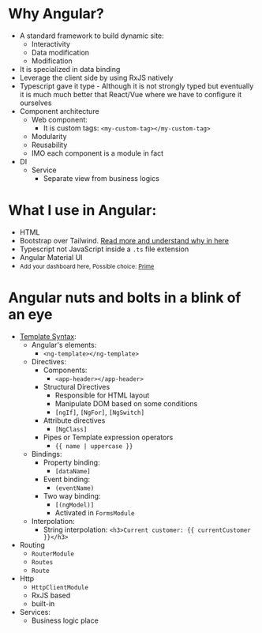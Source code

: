 # Why Angular?

- A standard framework to build dynamic site:
  - Interactivity
  - Data modification
  - Modification
- It is specialized in data binding
- Leverage the client side by using RxJS natively
- Typescript gave it type - Although it is not strongly typed but eventually it is much much better that React/Vue where we have to configure it ourselves
- Component architecture
  - Web component:
    - It is custom tags: `<my-custom-tag></my-custom-tag>`
  - Modularity
  - Reusability
  - IMO each component is a module in fact
- DI
  - Service
    - Separate view from business logics

# What I use in Angular:

- HTML
- Bootstrap over Tailwind. [Read more and understand why in here](https://dev.to/wasabigeek/which-css-framework-bootstrap-or-tailwind-2k0g)
- Typescript not JavaScript inside a `.ts` file extension
- Angular Material UI
- <small>Add your dashboard here, Possible choice: [Prime](https://www.primefaces.org/primeng/)</small>

# Angular nuts and bolts in a blink of an eye

- [Template Syntax](https://angular.io/guide/template-syntax):
  - Angular's elements:
    - `<ng-template></ng-template>`
  - Directives:
    - Components:
      - `<app-header></app-header>`
    - Structural Directives
      - Responsible for HTML layout
      - Manipulate DOM based on some conditions
      - `[ngIf]`, `[NgFor]`, `[NgSwitch]`
    - Attribute directives
      - `[NgClass]`
    - Pipes or Template expression operators
      - `{{ name | uppercase }}`
  - Bindings:
    - Property binding:
      - `[dataName]`
    - Event binding:
      - `(eventName)`
    - Two way binding:
      - `[(ngModel)]`
      - Activated in `FormsModule`
  - Interpolation:
    - String interpolation: `<h3>Current customer: {{ currentCustomer }}</h3>`
- Routing
  - `RouterModule`
  - `Routes`
  - `Route`
- Http
  - `HttpClientModule`
  - RxJS based
  - built-in
- Services:
  - Business logic place
